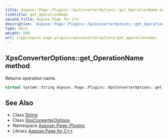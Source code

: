 ```yaml
---
title: Aspose::Page::Plugins::XpsConverterOptions::get_OperationName method
linktitle: get_OperationName
second_title: Aspose.Page for C++
description: 'Aspose::Page::Plugins::XpsConverterOptions::get_OperationName method. Returns operation name in C++.'
type: docs
weight: 500
url: /cpp/aspose.page.plugins/xpsconverteroptions/get_operationname/
---
```

## XpsConverterOptions::get_OperationName method


Returns operation name.

```cpp
virtual System::String Aspose::Page::Plugins::XpsConverterOptions::get_OperationName()
```

## See Also

* Class [String](../../../system/string/)
* Class [XpsConverterOptions](../)
* Namespace [Aspose::Page::Plugins](../../)
* Library [Aspose.Page for C++](../../../)

